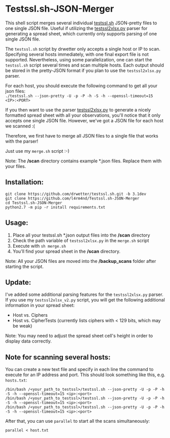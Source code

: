 # Testssl.sh-JSON-Merger
This shell script merges several individual [testssl.sh](https://github.com/drwetter/testssl.sh) JSON-pretty files to one single JSON file. Useful if utilizing the [testssl2xlsx.py](https://github.com/AresS31/testssl2xlsx) parser for generating a spread sheet, which currently only supports parsing of one single JSON file.

The `testssl.sh` script by drwetter only accepts a single host or IP to scan. Specifying several hosts immediately, with one final export file is not supported. Nevertheless, using some parallelization, one can start the `testssl.sh` script several times and scan multiple hosts. Each output should be stored in the pretty-JSON format if you plan to use the `testssl2xlsx.py` parser.

For each host, you should execute the following command to get all your json files:\
`./testssl.sh --json-pretty -U -p -P -h -S -h --openssl-timeout=15 <IP>:<PORT>`

If you then want to use the parser [testssl2xlsx.py](https://github.com/AresS31/testssl2xlsx) to generate a nicely formatted spread sheet with all your observations, you'll notice that it only accepts one single JSON file. However, we've got a JSON file for each host we scanned :(

Therefore, we first have to merge all JSON files to a single file that works with the parser! 

Just use my `merge.sh` script :-)

Note: The **/scan** directory contains example *.json files. Replace them with your files.

## Installation:
````
git clone https://github.com/drwetter/testssl.sh.git -b 3.1dev
git clone https://github.com/l4rm4nd/Testssl.sh-JSON-Merger
cd Testssl.sh-JSON-Merger
python2.7 -m pip -r install requirements.txt
````

## Usage:
1. Place all your testssl.sh *.json output files into the **/scan** directory
2. Check the path variable of `testssl2xlsx.py` in the `merge.sh` script
3. Execute with `sh merge.sh`
4. You'll find your spread sheet in the **/scan** directory.

Note: All your JSON files are moved into the **/backup_scans** folder after starting the script.


## Update:
I've added some additional parsing features for the `testssl2xlsx.py` parser. If you use my `testssl2xlsx_v2.py` script, you will get the following additional information in your spread sheet:

- Host vs. Ciphers
- Host vs. CipherTests (currently lists ciphers with < 129 bits, which may be weak)

Note: You may need to adjust the spread sheet cell's height in order to display data correctly.

## Note for scanning several hosts:
You can create a new text file and specify in each line the command to execute for an IP address and port. 
This should look something like this, e.g. `hosts.txt`:
```
/bin/bash /<your_path_to_testssl>/testssl.sh --json-pretty -U -p -P -h -S -h --openssl-timeout=15 <ip>:<port>
/bin/bash /<your_path_to_testssl>/testssl.sh --json-pretty -U -p -P -h -S -h --openssl-timeout=15 <ip>:<port>
/bin/bash /<your_path_to_testssl>/testssl.sh --json-pretty -U -p -P -h -S -h --openssl-timeout=15 <ip>:<port>
```

After that, you can use `parallel` to start all the scans simultaneously:

`parallel < host.txt`
